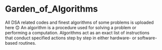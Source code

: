 # Garden_of_Algorithms
All DSA related codes and finest algorithms of some problems is uploaded here 😊
An algorithm is a procedure used for solving a problem or performing a computation. Algorithms act as an exact list of instructions that conduct specified actions step by step in either hardware- or software-based routines.
